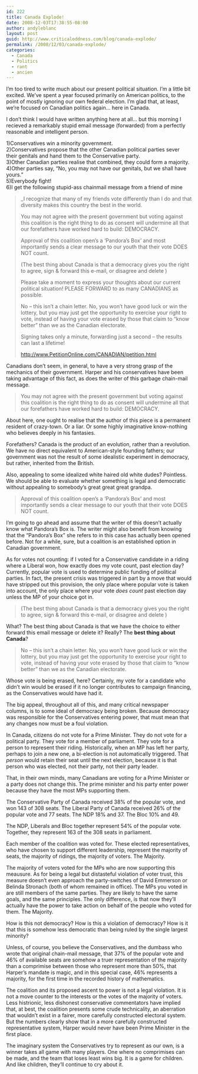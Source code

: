 ```yaml
---
id: 222
title: Canada Explode!
date: 2008-12-03T17:38:55-08:00
author: andyleblanc
layout: post
guid: http://www.criticaloddness.com/blog/canada-explode/
permalink: /2008/12/03/canada-explode/
categories:
  - Canada
  - Politics
  - rant
  - ancien
---
```

I&#8217;m too tired to write much about our present political situation. I&#8217;m a little bit excited. We&#8217;ve spent a year focused primarily on American politics, to the point of mostly ignoring our own federal election. I&#8217;m glad that, at least, we&#8217;re focused on Canadian politics again&#8230; here in Canada.

I don&#8217;t think I would have written anything here at all&#8230; but this morning I recieved a remarkably stupid email message (forwarded) from a perfectly reasonable and intelligent person.

1)Conservatives win a minority government.  
2)Conservatives propose that the other Canadian political parties sever their genitals and hand them to the Conservative party.  
3)Other Canadian parties realise that combined, they could form a majority.  
4)Other parties say, &#8220;No, you may not have our genitals, but we shall have yours.&#8221;  
5)Everybody fight!  
6)I get the following stupid-ass chainmail message from a friend of mine

> _I recognize that many of my friends vote differently than I do and that diversity makes this country the best in the world. </p>
>
> You may not agree with the present government but voting against this coalition is the right thing to do as consent will undermine all that our forefathers have worked hard to build: DEMOCRACY.
>
> Approval of this coalition open’s a ‘Pandora’s Box’ and most importantly sends a clear message to our youth that their vote DOES NOT count.
>
> (The best thing about Canada is that a democracy gives you the right to agree, sign & forward this e-mail, or disagree and delete )
>
> Please take a moment to express your thoughts about our current political situation! PLEASE FORWARD to as many CANADIANS as possible.
>
> No – this isn’t a chain letter. No, you won’t have good luck or win the lottery, but you may just get the opportunity to exercise your right to vote, instead of having your vote erased by those that claim to “know better” than we as the Canadian electorate.
>
> Signing takes only a minute, forwarding just a second – the results can last a lifetime!
>
> http://www.PetitionOnline.com/CANADIAN/petition.html</em></blockquote>
>
> Canadians don&#8217;t seem, in general, to have a very strong grasp of the mechanics of their government. Harper and his conservatives have been taking advantage of this fact, as does the writer of this garbage chain-mail message.
>
> > You may not agree with the present government but voting against this coalition is the right thing to do as consent will undermine all that our forefathers have worked hard to build: DEMOCRACY.
>
> About here, one ought to realise that the author of this piece is a permanent resident of crazy-town. Or a liar. Or some highly imaginative know-nothing who believes deeply in his fantasies.
>
> Forefathers? Canada is the product of an evolution, rather than a revolution. We have no direct equivalent to American-style founding fathers; our government was not the result of some idealistic experiment in democracy, but rather, inherited from the British.
>
> Also, appealing to some idealized white haired old white dudes? Pointless. We should be able to evaluate whether something is legal and democratic without appealing to somebody&#8217;s great great great grandpa.
>
> > Approval of this coalition open’s a ‘Pandora’s Box’ and most importantly sends a clear message to our youth that their vote DOES NOT count.
>
> I&#8217;m going to go ahead and assume that the writer of this doesn&#8217;t actually know what Pandora&#8217;s Box is. The writer might also benefit from knowing that the &#8220;Pandora&#8217;s Box&#8221; she refers to in this case has actually been opened before. Not for a while, sure, but a coalition is an established option in Canadian government.
>
> As for votes not counting: if I voted for a Conservative candidate in a riding where a Liberal won, how exactly does my vote count, past election day? Currently, popular vote is used to determine public funding of political parties. In fact, the present crisis was triggered in part by a move that would have stripped out this provision, the only place where popular vote is taken into account, the only place where your vote _does count_ past election day unless the MP of your choice got in.
>
> > (The best thing about Canada is that a democracy gives you the right to agree, sign & forward this e-mail, or disagree and delete )
>
> What? The best thing about Canada is that we have the choice to either forward this email message or delete it? Really? The **best thing about Canada**?
>
> > No – this isn’t a chain letter. No, you won’t have good luck or win the lottery, but you may just get the opportunity to exercise your right to vote, instead of having your vote erased by those that claim to “know better” than we as the Canadian electorate.
>
> Whose vote is being erased, here? Certainly, my vote for a candidate who didn&#8217;t win would be erased if it no longer contributes to campaign financing, as the Conservatives would have had it.
>
> The big appeal, throughout all of this, and many critical newspaper columns, is to some ideal of democracy being broken. Because democracy was responsible for the Conservatives entering power, that must mean that any changes now must be a foul violation.
>
> In Canada, citizens do not vote for a Prime Minister. They do not vote for a political party. They vote for a member of parliament. They vote for a person to represent their riding. Historically, when an MP has left her party, perhaps to join a new one, a bi-election is not automatically triggered. That _person_ would retain their seat until the next election, because it is that person who was elected, not their party, not their party leader.
>
> That, in their own minds, many Canadians are voting for a Prime Minister or a party does not change this. The prime minister and his party enter power because they have the most MPs supporting them.
>
> The Conservative Party of Canada received 38% of the popular vote, and won 143 of 308 seats. The Liberal Party of Canada received 26% of the popular vote and 77 seats. The NDP 18% and 37. The Bloc 10% and 49.
>
> The NDP, Liberals and Bloc together represent 54% of the popular vote. Together, they represent 163 of the 308 seats in parliament.
>
> Each member of the coalition was voted for. These elected representatives, who have chosen to support different leadership, represent the majority of seats, the majority of ridings, the majority of voters. The Majority.
>
> The majority of voters voted for the MPs who are now supporting this meausure. As for being a legal but distasteful violation of voter trust, this measure doesn&#8217;t even approach the party-switches of David Emmerson or Belinda Stronach (both of whom remained in office). The MPs you voted in are still members of the same parties. They are likely to have the same goals, and the same principles. The only difference, is that now they&#8217;ll actually have the power to take action on behalf of the people who voted for them. The Majority.
>
> How is this not democracy? How is this a violation of democracy? How is it that this is somehow less democratic than being ruled by the single largest minority?
>
> Unless, of course, you believe the Conservatives, and the dumbass who wrote that original chain-mail message, that 37% of the popular vote and 46% of available seats are somehow a truer representation of the majority than a comprimise between those who represent more than 50%, that Harper&#8217;s mandate is magic, and in this special case, 46% represents a majority, for the first time in the recorded history of mathematics.
>
> The coalition and its proposed ascent to power is not a legal violation. It is not a move counter to the interests or the votes of the majority of voters. Less histrionic, less dishonest conservative commentators have implied that, at best, the coalition presents some crude technicality, an aberration that wouldn&#8217;t exist in a fairer, more carefully constructed electoral system. But the numbers clearly show that in a more carefully constructed representative system, Harper would never have been Prime Minister in the first place.
>
> The imaginary system the Conservatives try to represent as our own, is a winner takes all game with many players. One where no comprimises can be made, and the team that loses least wins big. It is a game for children. And like children, they&#8217;ll continue to cry about it.
